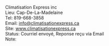 Climatisation Express inc  
Lieu: Cap-De-La-Madelaine  
Tel: 819-668-3858  
Email: info@climatisationexpress.ca  
Site: www.climatisationexpress.ca  
Status: Courriel envoyé, Reponse reçu via Email  
Note:  
